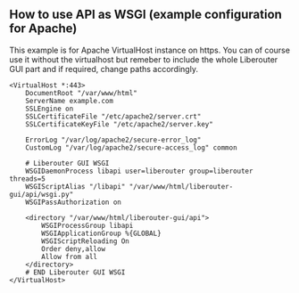 ## How to use API as WSGI (example configuration for Apache)

This example is for Apache VirtualHost instance on https. You can of course use it without the virtualhost but remeber to include the whole Liberouter GUI part and if required, change paths accordingly.

```
<VirtualHost *:443>
    DocumentRoot "/var/www/html"
    ServerName example.com
    SSLEngine on
    SSLCertificateFile "/etc/apache2/server.crt"
    SSLCertificateKeyFile "/etc/apache2/server.key"

    ErrorLog "/var/log/apache2/secure-error_log"
    CustomLog "/var/log/apache2/secure-access_log" common

	# Liberouter GUI WSGI
    WSGIDaemonProcess libapi user=liberouter group=liberouter threads=5
	WSGIScriptAlias "/libapi" "/var/www/html/liberouter-gui/api/wsgi.py"
	WSGIPassAuthorization on

	<directory "/var/www/html/liberouter-gui/api">
        WSGIProcessGroup libapi
        WSGIApplicationGroup %{GLOBAL}
        WSGIScriptReloading On
        Order deny,allow
        Allow from all
    </directory>
	# END Liberouter GUI WSGI
</VirtualHost>
```
